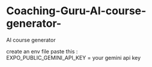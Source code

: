 # Coaching-Guru-AI-course-generator-
AI course generator

create an env file paste this :  
EXPO_PUBLIC_GEMINI_API_KEY = your gemini api key

